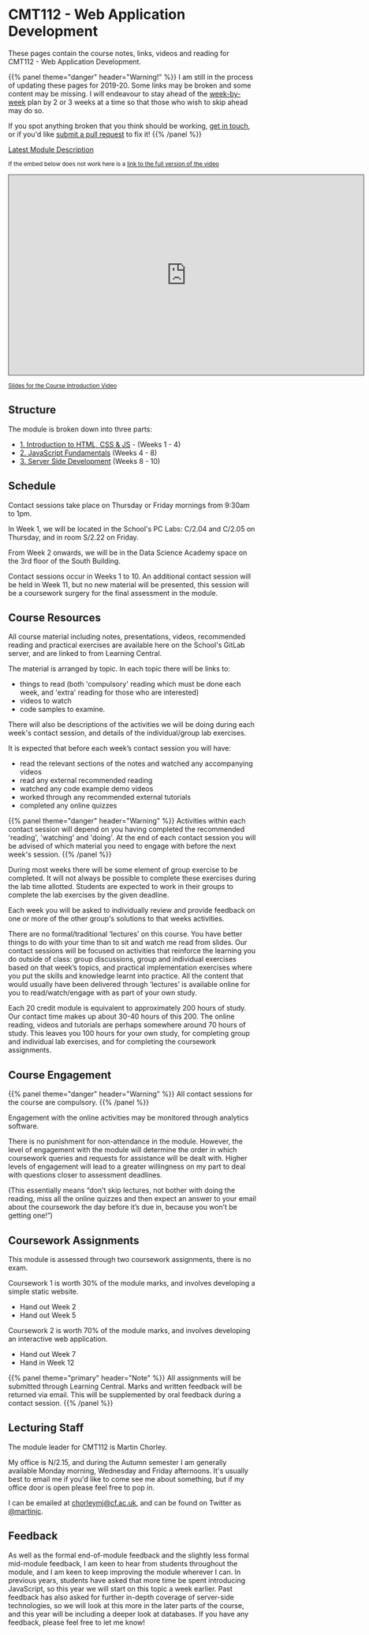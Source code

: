 # CMT112 - Web Application Development

These pages contain the course notes, links, videos and reading for CMT112 - Web Application Development.

{{% panel theme="danger" header="Warning!" %}}
I am still in the process of updating these pages for 2019-20. Some links may be broken and some content may be missing. I will endeavour to stay ahead of the [week-by-week](#structure) plan by 2 or 3 weeks at a time so that those who wish to skip ahead may do so.

If you spot anything broken that you think should be working, [get in touch](#lecturing-staff), or if you'd like [submit a pull request](https://gitlab.cs.cf.ac.uk/scm2mjc/cmt112/merge_requests) to fix it!
{{% /panel %}}

[Latest Module Description](https://data.cardiff.ac.uk/legacy/grails/module/CMT112/19A.html)

<p><small>If the embed below does not work here is a <a href="https://cardiff.cloud.panopto.eu/Panopto/Pages/Viewer.aspx?id=9b9fc6c8-510f-4e41-9095-aace00cf6458" target="blank">link to the full version of the video</a></small></p>

<iframe src="https://cardiff.cloud.panopto.eu/Panopto/Pages/Embed.aspx?id=9b9fc6c8-510f-4e41-9095-aace00cf6458&v=1" width="720" height="405" style="padding: 0px; border: 1px solid #464646;" frameborder="0" allowfullscreen allow="autoplay"></iframe>

<small>[Slides for the Course Introduction Video](slides/course-introduction.html)</small>

## Structure

The module is broken down into three parts:

-   [1. Introduction to HTML, CSS & JS](part-1) - (Weeks 1 - 4)
-   [2. JavaScript Fundamentals](part-2) (Weeks 4 - 8)
-   [3. Server Side Development](part-3) (Weeks 8 - 10)

## Schedule

Contact sessions take place on Thursday or Friday mornings from 9:30am to 1pm.

In Week 1, we will be located in the School's PC Labs: C/2.04 and C/2.05 on Thursday, and in room S/2.22 on Friday.

From Week 2 onwards, we will be in the Data Science Academy space on the 3rd floor of the South Building.

Contact sessions occur in Weeks 1 to 10. An additional contact session will be held in Week 11, but no new material will be presented, this session will be a coursework surgery for the final assessment in the module.

## Course Resources

All course material including notes, presentations, videos, recommended reading and practical exercises are available here on the School's GitLab server, and are linked to from Learning Central.

The material is arranged by topic. In each topic there will be links to:

-   things to read (both 'compulsory' reading which must be done each week, and 'extra' reading for those who are interested)
-   videos to watch
-   code samples to examine.

There will also be descriptions of the activities we will be doing during each week's contact session, and details of the individual/group lab exercises.

It is expected that before each week’s contact session you will have:

-   read the relevant sections of the notes and watched any accompanying videos
-   read any external recommended reading
-   watched any code example demo videos
-   worked through any recommended external tutorials
-   completed any online quizzes

{{% panel theme="danger" header="Warning" %}}
Activities within each contact session will depend on you having completed the recommended 'reading', 'watching' and 'doing'. At the end of each contact session you will be advised of which material you need to engage with before the next week's session.
{{% /panel %}}

During most weeks there will be some element of group exercise to be completed. It will not always be possible to complete these exercises during the lab time allotted. Students are expected to work in their groups to complete the lab exercises by the given deadline.

Each week you will be asked to individually review and provide feedback on one or more of the other group's solutions to that weeks activities.

There are no formal/traditional ‘lectures’ on this course. You have better things to do with your time than to sit and watch me read from slides. Our contact sessions will be focused on activities that reinforce the learning you do outside of class: group discussions, group and individual exercises based on that week’s topics, and practical implementation exercises where you put the skills and knowledge learnt into practice. All the content that would usually have been delivered through ‘lectures’ is available online for you to read/watch/engage with as part of your own study.

Each 20 credit module is equivalent to approximately 200 hours of study. Our contact time makes up about 30-40 hours of this 200. The online reading, videos and tutorials are perhaps somewhere around 70 hours of study. This leaves you 100 hours for your own study, for completing group and individual lab exercises, and for completing the coursework assignments.

## Course Engagement

{{% panel theme="danger" header="Warning" %}}
All contact sessions for the course are compulsory.
{{% /panel %}}

Engagement with the online activities may be monitored through analytics software.

There is no punishment for non-attendance in the module. However, the level of engagement with the module will determine the order in which coursework queries and requests for assistance will be dealt with. Higher levels of engagement will lead to a greater willingness on my part to deal with questions closer to assessment deadlines.

(This essentially means “don’t skip lectures, not bother with doing the reading, miss all the online quizzes and then expect an answer to your email about the coursework the day before it’s due in, because you won’t be getting one!”)

## Coursework Assignments

This module is assessed through two coursework assignments, there is no exam.

Coursework 1 is worth 30% of the module marks, and involves developing a simple static website.

-   Hand out Week 2
-   Hand out Week 5

Coursework 2 is worth 70% of the module marks, and involves developing an interactive web application.

-   Hand out Week 7
-   Hand in Week 12

{{% panel theme="primary" header="Note" %}}
All assignments will be submitted through Learning Central. Marks and written feedback will be returned via email. This will be supplemented by oral feedback during a contact session.
{{% /panel %}}

## Lecturing Staff

The module leader for CMT112 is Martin Chorley.

My office is N/2.15, and during the Autumn semester I am generally available Monday morning, Wednesday and Friday afternoons. It's usually best to email me if you'd like to come see me about something, but if my office door is open please feel free to pop in.

I can be emailed at [chorleymj@cf.ac.uk](mailto:chorleymj@cardiff.ac.uk), and can be found on Twitter as [@martinjc](https://www.twitter.com/martinjc).

## Feedback

As well as the formal end-of-module feedback and the slightly less formal mid-module feedback, I am keen to hear from students throughout the module, and I am keen to keep improving the module wherever I can. In previous years, students have asked that more time be spent introducing JavaScript, so this year we will start on this topic a week earlier. Past feedback has also asked for further in-depth coverage of server-side technologies, so we will look at this more in the later parts of the course, and this year will be including a deeper look at databases. If you have any feedback, please feel free to let me know!
